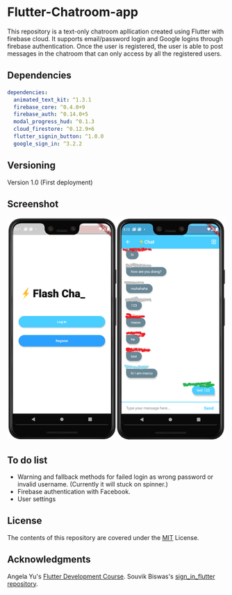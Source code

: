 Flutter-Chatroom-app
==
This repository is a text-only chatroom apllication created using Flutter with firebase cloud. It supports email/password login and Google logins through firebase authentication. Once the user is registered, the user is able to post messages in the chatroom that can only access by all the registered users.

## Dependencies
```yaml
dependencies:
  animated_text_kit: ^1.3.1
  firebase_core: ^0.4.0+9
  firebase_auth: ^0.14.0+5
  modal_progress_hud: ^0.1.3
  cloud_firestore: ^0.12.9+6
  flutter_signin_button: ^1.0.0
  google_sign_in: ^3.2.2
```

## Versioning
Version 1.0 (First deployment)
## Screenshot
![Image of Yaktocat](images/demo.png)


## To do list
* Warning and fallback methods for failed login as wrong password or invalid username. (Currently it will stuck on spinner.)
*  Firebase authentication with Facebook.
* User settings

## License

The contents of this repository are covered under the [MIT](LICENSE) License.

## Acknowledgments
Angela Yu's [Flutter Development Course](https://www.appbrewery.co/p/flutter-development-bootcamp-with-dart).
Souvik Biswas's [sign_in_flutter repository](https://github.com/sbis04/sign_in_flutter).
